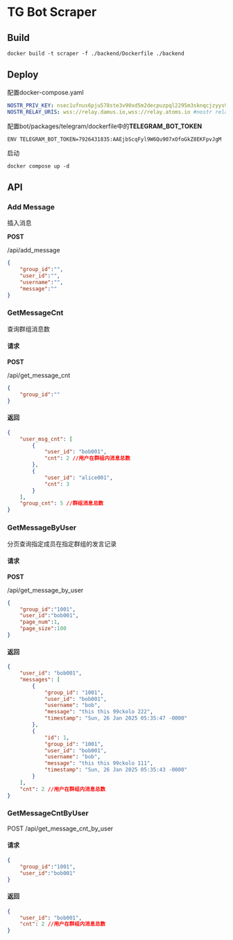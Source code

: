 # TG Bot Scraper

## Build

```
docker build -t scraper -f ./backend/Dockerfile ./backend
```

## Deploy

配置docker-compose.yaml
``` yaml
NOSTR_PRIV_KEY: nsec1ufnus6pju578ste3v90xd5m2decpuzpql2295m3sknqcjzyys9ls0qlc85 #nostr私钥
NOSTR_RELAY_URIS: wss://relay.damus.io,wss://relay.atoms.io #nostr relay uri，逗号分隔
```
配置bot/packages/telegram/dockerfile中的**TELEGRAM_BOT_TOKEN**
``` 
ENV TELEGRAM_BOT_TOKEN=7926431835:AAEjbScqFyl9W6Qu907xOfoGkZ8EKFpvJgM
```
启动
```
docker compose up -d
```

## API
### Add Message

插入消息

**POST**

/api/add_message

``` JSON
{
    "group_id":"", 
    "user_id":"",
    "username":"",
    "message":""
}
```

### GetMessageCnt
查询群组消息数
#### 请求

**POST**

/api/get_message_cnt

``` JSON
{
    "group_id":""
}
```
#### 返回
```JSON
{
    "user_msg_cnt": [
        {
            "user_id": "bob001",
            "cnt": 2 //用户在群组内消息总数
        },
        {
            "user_id": "alice001",
            "cnt": 3
        }
    ],
    "group_cnt": 5 //群组消息总数
}
```
### GetMessageByUser
分页查询指定成员在指定群组的发言记录
#### 请求

**POST**

/api/get_message_by_user

``` JSON
{
    "group_id":"1001",
    "user_id":"bob001",
    "page_num":1,
    "page_size":100
}
```
#### 返回
``` JSON
{
    "user_id": "bob001",
    "messages": [
        {
            "group_id": "1001",
            "user_id": "bob001",
            "username": "bob",
            "message": "this this 99ckolo 222",
            "timestamp": "Sun, 26 Jan 2025 05:35:47 -0000"
        },
        {
            "id": 1,
            "group_id": "1001",
            "user_id": "bob001",
            "username": "bob",
            "message": "this this 99ckolo 111",
            "timestamp": "Sun, 26 Jan 2025 05:35:43 -0000"
        }
    ],
    "cnt": 2 //用户在群组内消息总数
}
```
### GetMessageCntByUser
POST /api/get_message_cnt_by_user
#### 请求
``` JSON
{
    "group_id":"1001",
    "user_id":"bob001"
}
```
#### 返回
``` JSON
{
    "user_id": "bob001",
    "cnt": 2 //用户在群组内消息总数
}
```